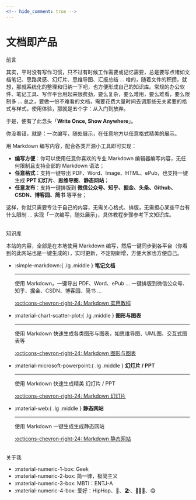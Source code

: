```yaml
---
<!-- hide_comment: true -->
---
```



<div class="homepage-header">
<h1>文档即产品</h1>
<div class="homepage-subheading">前言</div>
</div>

其实，平时没有写作习惯，只不过有时候工作需要或记忆需要，总是要写点诸如文档笔记、思路灵感、幻灯片、思维导图、汇报总结 ... 啥的，随着文件的积攒，就想，那就系统化的整理和归纳一下吧，也方便形成自己的知识库。常规的办公软件、笔记工具、写作平台用起来很费劲，要么复杂，要么难用，要么难看，要么限制多 ... 总之，要做一份不难看的文档，需要花费大量时间去调那些无关紧要的格式与样式，使用体验，那就是五个字：从入门到放弃。

于是，便有了此念头「**Write Once, Show Anywhere**」。

你没看错，就是：一次编写，随处展示，在任意地方以任意格式精美的展示。

用 Markdown 编写内容，配合各类开源小工具即可实现：

- **编写方便**：你可以使用任意你喜欢的专业 Markdown 编辑器编写内容，无任何限制且支持全部的 Markdown 语法；
- **任意格式**：支持一键导出 PDF、Word、Image、HTML、ePub，也支持一键生成 **PPT 幻灯片**、**思维导图**、**静态网站**；
- **任意发布**：支持一键排版到 **微信公众号、知乎、掘金、头条、Github、CSDN、博客园、简书** 等平台；

这样，你就只需要专注于自己的内容，无需关心格式、排版，无需担心某些平台有什么限制 ... 实现「一次编写，随处展示」，具体教程步骤参考下文知识库。

<br />
<div class="homepage-header">
<div class="homepage-subheading">知识库</div>
</div>

本站的内容，全部是在本地使用 Markdown 编写，然后一键同步到各平台（你看到的此网站也是一键生成的），实时更新，不定期新增，方便大家也方便自己。

<div class="grid cards" markdown>

-   :simple-markdown:{ .lg .middle } **笔记文档**

    ---

    使用 Markdown，一键导出 PDF、Word、ePub ...  一键排版到微信公众号、知乎、掘金、CSDN、博客园、简书 ... 
    
    [:octicons-chevron-right-24: Markdown 实用教程](markdown.md)

-   :material-chart-scatter-plot:{ .lg .middle } **图形与图表**

    ---

    使用 Markdown 快速生成各类图形与图表，如思维导图、UML图、交互式图表等
    
    [:octicons-chevron-right-24: Markdown 图形与图表](graph-chart.md)

-   :material-microsoft-powerpoint:{ .lg .middle } **幻灯片 / PPT**

    ---

    使用 Markdown 快速生成精美 幻灯片 / PPT
    
    [:octicons-chevron-right-24: Markdown 幻灯片](slideshow.md)

-   :material-web:{ .lg .middle } **静态网站**

    ---
    
    使用 Markdown 一键生成生成静态网站
    
    [:octicons-chevron-right-24: Markdown 静态网站](website.md)

</div>

<br />
<div class="homepage-header">
<div class="homepage-subheading">关于我</div>
</div>

<div class="grid cards" markdown>

- :material-numeric-1-box: Geek
- :material-numeric-2-box: 简一律，极简主义
- :material-numeric-3-box: MBTI：ENTJ-A
- :material-numeric-4-box:  爱好：HipHop、🎾、🏖️、⛹🏻‍♂️、😋

</div>